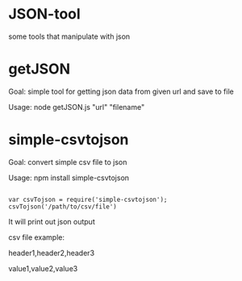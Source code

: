 JSON-tool
=========

some tools that manipulate with json


getJSON
=========
Goal: simple tool for getting json data from given url and save to file  

Usage: node getJSON.js "url" "filename"  

simple-csvtojson
=========
Goal: convert simple csv file to json 

Usage: npm install simple-csvtojson

<pre><code>
var csvTojson = require('simple-csvtojson');
csvTojson('/path/to/csv/file')
</code></pre>
It will print out json output

csv file example:

header1,header2,header3

value1,value2,value3

